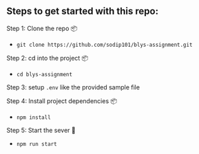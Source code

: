 ## Steps to get started with this repo:

Step 1: Clone the repo 📦

- `git clone https://github.com/sodip101/blys-assignment.git`

Step 2: cd into the project 📦

- `cd blys-assignment`

Step 3: setup `.env` like the provided sample file

Step 4: Install project dependencies 📦

- `npm install`

Step 5: Start the sever 🚀

- `npm run start`
